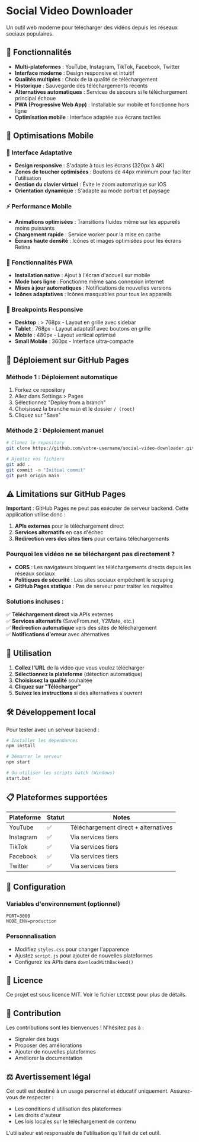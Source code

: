 # Social Video Downloader

Un outil web moderne pour télécharger des vidéos depuis les réseaux sociaux populaires.

## 🌟 Fonctionnalités

- **Multi-plateformes** : YouTube, Instagram, TikTok, Facebook, Twitter
- **Interface moderne** : Design responsive et intuitif
- **Qualités multiples** : Choix de la qualité de téléchargement
- **Historique** : Sauvegarde des téléchargements récents
- **Alternatives automatiques** : Services de secours si le téléchargement principal échoue
- **PWA (Progressive Web App)** : Installable sur mobile et fonctionne hors ligne
- **Optimisation mobile** : Interface adaptée aux écrans tactiles

## 📱 Optimisations Mobile

### 🎯 Interface Adaptative
- **Design responsive** : S'adapte à tous les écrans (320px à 4K)
- **Zones de toucher optimisées** : Boutons de 44px minimum pour faciliter l'utilisation
- **Gestion du clavier virtuel** : Évite le zoom automatique sur iOS
- **Orientation dynamique** : S'adapte au mode portrait et paysage

### ⚡ Performance Mobile
- **Animations optimisées** : Transitions fluides même sur les appareils moins puissants
- **Chargement rapide** : Service worker pour la mise en cache
- **Écrans haute densité** : Icônes et images optimisées pour les écrans Retina

### 🔧 Fonctionnalités PWA
- **Installation native** : Ajout à l'écran d'accueil sur mobile
- **Mode hors ligne** : Fonctionne même sans connexion internet
- **Mises à jour automatiques** : Notifications de nouvelles versions
- **Icônes adaptatives** : Icônes masquables pour tous les appareils

### 📐 Breakpoints Responsive
- **Desktop** : > 768px - Layout en grille avec sidebar
- **Tablet** : 768px - Layout adaptatif avec boutons en grille
- **Mobile** : 480px - Layout vertical optimisé
- **Small Mobile** : 360px - Interface ultra-compacte

## 🚀 Déploiement sur GitHub Pages

### Méthode 1 : Déploiement automatique
1. Forkez ce repository
2. Allez dans Settings > Pages
3. Sélectionnez "Deploy from a branch"
4. Choisissez la branche `main` et le dossier `/ (root)`
5. Cliquez sur "Save"

### Méthode 2 : Déploiement manuel
```bash
# Clonez le repository
git clone https://github.com/votre-username/social-video-downloader.git

# Ajoutez vos fichiers
git add .
git commit -m "Initial commit"
git push origin main
```

## ⚠️ Limitations sur GitHub Pages

**Important** : GitHub Pages ne peut pas exécuter de serveur backend. Cette application utilise donc :

1. **APIs externes** pour le téléchargement direct
2. **Services alternatifs** en cas d'échec
3. **Redirection vers des sites tiers** pour certains téléchargements

### Pourquoi les vidéos ne se téléchargent pas directement ?

- **CORS** : Les navigateurs bloquent les téléchargements directs depuis les réseaux sociaux
- **Politiques de sécurité** : Les sites sociaux empêchent le scraping
- **GitHub Pages statique** : Pas de serveur pour traiter les requêtes

### Solutions incluses :

✅ **Téléchargement direct** via APIs externes  
✅ **Services alternatifs** (SaveFrom.net, Y2Mate, etc.)  
✅ **Redirection automatique** vers des sites de téléchargement  
✅ **Notifications d'erreur** avec alternatives  

## 📱 Utilisation

1. **Collez l'URL** de la vidéo que vous voulez télécharger
2. **Sélectionnez la plateforme** (détection automatique)
3. **Choisissez la qualité** souhaitée
4. **Cliquez sur "Télécharger"**
5. **Suivez les instructions** si des alternatives s'ouvrent

## 🛠️ Développement local

Pour tester avec un serveur backend :

```bash
# Installer les dépendances
npm install

# Démarrer le serveur
npm start

# Ou utiliser les scripts batch (Windows)
start.bat
```

## 📋 Plateformes supportées

| Plateforme | Statut | Notes |
|------------|--------|-------|
| YouTube | ✅ | Téléchargement direct + alternatives |
| Instagram | ✅ | Via services tiers |
| TikTok | ✅ | Via services tiers |
| Facebook | ✅ | Via services tiers |
| Twitter | ✅ | Via services tiers |

## 🔧 Configuration

### Variables d'environnement (optionnel)
```env
PORT=3000
NODE_ENV=production
```

### Personnalisation
- Modifiez `styles.css` pour changer l'apparence
- Ajustez `script.js` pour ajouter de nouvelles plateformes
- Configurez les APIs dans `downloadWithBackend()`

## 📄 Licence

Ce projet est sous licence MIT. Voir le fichier `LICENSE` pour plus de détails.

## 🤝 Contribution

Les contributions sont les bienvenues ! N'hésitez pas à :
- Signaler des bugs
- Proposer des améliorations
- Ajouter de nouvelles plateformes
- Améliorer la documentation

## ⚖️ Avertissement légal

Cet outil est destiné à un usage personnel et éducatif uniquement. Assurez-vous de respecter :
- Les conditions d'utilisation des plateformes
- Les droits d'auteur
- Les lois locales sur le téléchargement de contenu

L'utilisateur est responsable de l'utilisation qu'il fait de cet outil. 